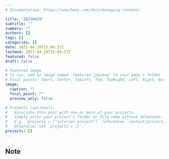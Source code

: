 ```yaml
---
# Documentation: https://wowchemy.com/docs/managing-content/

title: "20210429"
subtitle: ""
summary: ""
authors: []
tags: []
categories: []
date: 2021-04-28T15:04:57Z
lastmod: 2021-04-28T15:04:57Z
featured: false
draft: false

# Featured image
# To use, add an image named `featured.jpg/png` to your page's folder.
# Focal points: Smart, Center, TopLeft, Top, TopRight, Left, Right, BottomLeft, Bottom, BottomRight.
image:
  caption: ""
  focal_point: ""
  preview_only: false

# Projects (optional).
#   Associate this post with one or more of your projects.
#   Simply enter your project's folder or file name without extension.
#   E.g. `projects = ["internal-project"]` references `content/project/deep-learning/index.md`.
#   Otherwise, set `projects = []`.
projects: []
---
```


## Note


